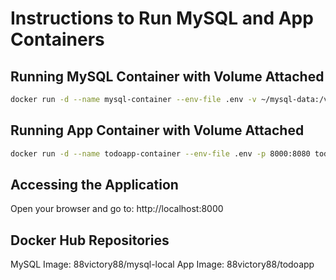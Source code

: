 # Instructions to Run MySQL and App Containers


## Running MySQL Container with Volume Attached
```bash
docker run -d --name mysql-container --env-file .env -v ~/mysql-data:/var/lib/MySQL -p 3306:3306 mysql-local:1.0.0
```

## Running App Container with Volume Attached
```bash
docker run -d --name todoapp-container --env-file .env -p 8000:8080 todoapp:2.0.0
```
## Accessing the Application

Open your browser and go to: http://localhost:8000

## Docker Hub Repositories
MySQL Image: 88victory88/mysql-local
App Image: 88victory88/todoapp